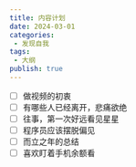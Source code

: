 ```yaml
---
title: 内容计划
date: 2024-03-01
categories:
 - 发现自我
tags:
 - 大纲
publish: true
---
```


- [ ] 做视频的初衷
- [ ] 有哪些人已经离开，悲痛欲绝
- [ ] 往事，第一次好远看见星星
- [ ] 程序员应该摆脱偏见
- [ ] 而立之年的总结
- [ ] 喜欢盯着手机余额看